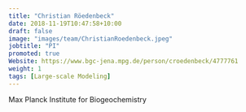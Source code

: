 ```yaml
---
title: "Christian Röedenbeck"
date: 2018-11-19T10:47:58+10:00
draft: false
image: "images/team/ChristianRoedenbeck.jpeg"
jobtitle: "PI"
promoted: true
Website: https://www.bgc-jena.mpg.de/person/croedenbeck/4777761
weight: 1
tags: [Large-scale Modeling]
---
```



Max Planck Institute for Biogeochemistry

